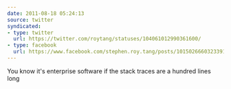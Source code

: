 ```yaml
---
date: 2011-08-18 05:24:13
source: twitter
syndicated:
- type: twitter
  url: https://twitter.com/roytang/statuses/104061012990361600/
- type: facebook
  url: https://www.facebook.com/stephen.roy.tang/posts/10150266603233912
---
```


You know it's enterprise software if the stack traces are a hundred lines long